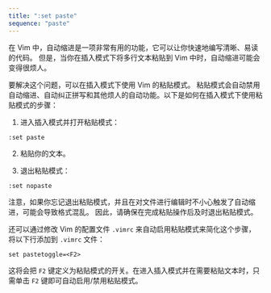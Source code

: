 ```yaml
---
title: ":set paste"
sequence: "paste"
---
```


在 Vim 中，自动缩进是一项非常有用的功能，它可以让你快速地编写清晰、易读的代码。
但是，当你在插入模式下将多行文本粘贴到 Vim 中时，自动缩进可能会变得很烦人。

要解决这个问题，可以在插入模式下使用 Vim 的粘贴模式。
粘贴模式会自动禁用自动缩进、自动纠正拼写和其他烦人的自动功能。以下是如何在插入模式下使用粘贴模式的步骤：

1. 进入插入模式并打开粘贴模式：

```
:set paste
```

2. 粘贴你的文本。

3. 退出粘贴模式：

```
:set nopaste
```

注意，如果你忘记退出粘贴模式，并且在对文件进行编辑时不小心触发了自动缩进，可能会导致格式混乱。
因此，请确保在完成粘贴操作后及时退出粘贴模式。

还可以通过修改 Vim 的配置文件 `.vimrc` 来自动启用粘贴模式来简化这个步骤，将以下行添加到 `.vimrc` 文件：

```
set pastetoggle=<F2>
```

这将会把 `F2` 键定义为粘贴模式的开关。在进入插入模式并在需要粘贴文本时，只需单击 `F2` 键即可自动启用/禁用粘贴模式。
